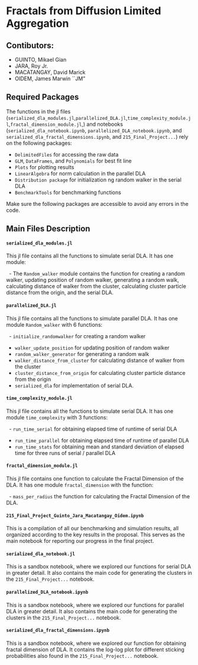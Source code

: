 # Fractals from Diffusion Limited Aggregation
## Contibutors:
- GUINTO, Mikael Gian
- JARA, Roy Jr.
- MACATANGAY, David Marick
- OIDEM, James Marwin ``JM”


## Required Packages
The functions in the jl files (`serialized_dla_modules.jl`,`parallelized_DLA.jl`,`time_complexity_module.jl`,`fractal_dimension_module.jl`,) and notebooks (`serialized_dla_notebook.ipynb`, `parallelized_DLA_notebook.ipynb`, and `serialized_dla_fractal_dimensions.ipynb`, and `215_Final_Project...`) rely on the following packages:

- `DelimitedFiles` for accessing the raw data
- `GLM`, `DataFrames`, and `Polynomials` for best fit line
- `Plots` for plotting results
- `LinearAlgebra` for norm calculation in the parallel DLA 
- `Distribution package` for initialization ng random walker in the serial DLA
- `BenchmarkTools` for benchmarking functions

Make sure the following packages are accessible to avoid any errors in the code.


## Main Files Description
#### `serialized_dla_modules.jl` 

This jl file contains all the functions to simulate serial DLA. It has one module:

  - The `Random_walker` module contains the function for creating a random walker, updating position of random walker, generating a random walk, calculating distance of walker from the cluster, calculating cluster particle distance from the origin, and the serial DLA.

#### `parallelized_DLA.jl`
This jl file contains all the functions to simulate parallel DLA. It has one module `Random_walker` with 6 functions:

  - `initialize_randomwalker` for creating a random walker 
  - `walker_update_position` for updating position of random walker
  - `random_walker_generator` for generating a random walk
  - `walker_distance_from_cluster` for calculating distance of walker from the cluster 
  - `cluster_distance_from_origin` for calculating cluster particle distance from the origin 
  - `serialized_dla` for implementation of serial DLA.


#### `time_complexity_module.jl`
This jl file contains all the functions to simulate serial DLA. It has one module `time_complexity` with 3 functions:

  - `run_time_serial` for obtaining elapsed time of runtime of serial DLA
  - `run_time_parallel` for obtaining elapsed time of runtime of parallel DLA
  - `run_time_stats` for obtaining mean and standard deviation of elapsed time for three runs of serial / parallel DLA


#### `fractal_dimension_module.jl` 
This jl file contains one function to calculate the Fractal Dimension of the DLA. It has one module `fractal_dimension` with the function:

  - `mass_per_radius` the function for calculating the Fractal Dimension of the DLA.


#### `215_Final_Project_Guinto_Jara_Macatangay_Oidem.ipynb` 
This is a compilation of all our benchmarking and simulation results, all organized according to the key results in the proposal. This serves as the main notebook for reporting our progress in the final project.


#### `serialized_dla_notebook.jl` 
This is a sandbox notebook, where we explored our functions for serial DLA in greater detail. It also contains the main code for generating the clusters in the `215_Final_Project...` notebook.


#### `parallelized_DLA_notebook.ipynb` 
This is a sandbox notebook, where we explored our functions for parallel DLA in greater detail. It also contains the main code for generating the clusters in the `215_Final_Project...` notebook.

#### `serialized_dla_fractal_dimensions.ipynb`
This is a sandbox notebook, where we explored our function for obtaining fractal dimension of DLA. It contains the log-log plot for different sticking probabilities also found in the `215_Final_Project...` notebook.
